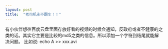 ```yaml
---
layout: post
title:  "老司机永不翻车！！"
---
```


有小伙伴想往百度云盘里面存放好看的视频的时候会通知，反政府或者不健康的之类的话。其实它主要是比较的md5之类的信息。所以添加一个字符到结尾就能解决问题。
比如说:
echo A >> xxx.avi

